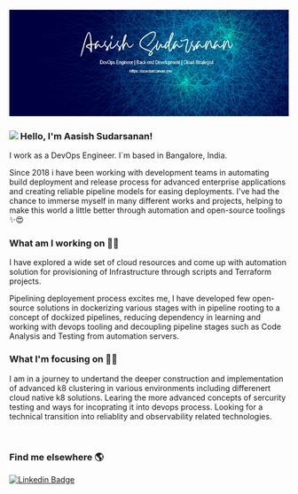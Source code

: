 [![Header](https://github.com/asudarsanan/asudarsanan/blob/main/2.jpg "Header")](https://www.linkedin.com/in/aasishsudarsanan/)
	
### <img src="https://media.giphy.com/media/hvRJCLFzcasrR4ia7z/giphy.gif" width="30px"> Hello, I'm Aasish Sudarsanan!

I work as a DevOps Engineer. I´m based in Bangalore, India.

Since 2018 i have been working with development teams in automating build deployment and release process for advanced enterprise applications and creating reliable pipeline models for easing deployments. I've had the chance to immerse myself in many different works and projects, helping to make this world a little better through automation and open-source toolings ✨😍
### What am I working on 👨‍💻

I have explored a wide set of cloud resources and come up with automation solution for provisioning of Infrastructure through scripts and Terraform projects.

Pipelining deployement process excites me, I have developed few open-source solutions in dockerizing various stages with in pipeline rooting to a concept of dockized pipelines, reducing dependency in learning and working with devops tooling and decoupling pipeline stages such as Code Analysis and Testing from automation servers.

### What I'm focusing on 👨‍💻

I am in a journey to undertand the deeper construction and implementation of advanced k8 clustering in various environments including differenert cloud native k8 solutions.
Learing the more advanced concepts of sercurity testing and ways for incoprating it into devops process. Looking for a technical transition into reliablity and observability related technologies.

<br />

### Find me elsewhere 🌎

[![Linkedin Badge](https://img.shields.io/badge/-LinkedIn-blue?style=flat-square&logo=Linkedin&logoColor=white&link=https://www.linkedin.com/in/aasishsudarsanan/)](https://www.linkedin.com/in/aasishsudarsanan/) 
